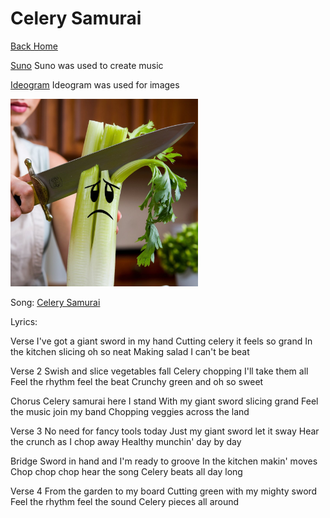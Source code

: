 # Celery Samurai

[Back Home](/)

[Suno](https://suno.com/create) 
Suno was used to create music


[Ideogram](https://ideogram.ai/t/explore)
Ideogram was used for images

<img src="a-video-of-a-woman-cutting-celery-with-a-sword-the-19zHp9UIQE2LIzoGFfCRSQ-s5JwJ5psSMOmD9cEx-EHAA.jpeg" alt="Cutting-Celery" style="width:300px;"/>

Song: [Celery Samurai](https://drive.google.com/file/d/1O1Cm_Ea-Hf_zT3ZbJtrlIg13cR0qlOER/view?usp=drive_link)


Lyrics:

Verse
I've got a giant sword in my hand
Cutting celery it feels so grand
In the kitchen slicing oh so neat
Making salad I can't be beat


Verse 2
Swish and slice vegetables fall
Celery chopping I'll take them all
Feel the rhythm feel the beat
Crunchy green and oh so sweet


Chorus
Celery samurai here I stand
With my giant sword slicing grand
Feel the music join my band
Chopping veggies across the land


Verse 3
No need for fancy tools today
Just my giant sword let it sway
Hear the crunch as I chop away
Healthy munchin' day by day


Bridge
Sword in hand and I'm ready to groove
In the kitchen makin' moves
Chop chop chop hear the song
Celery beats all day long


Verse 4
From the garden to my board
Cutting green with my mighty sword
Feel the rhythm feel the sound
Celery pieces all around
